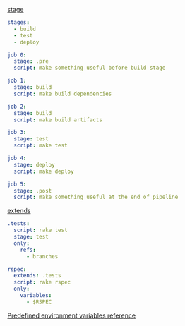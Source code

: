 [stage](https://gitlab-docs.creationline.com/ee/ci/yaml/#stage)

```yml
stages:
  - build
  - test
  - deploy

job 0:
  stage: .pre
  script: make something useful before build stage

job 1:
  stage: build
  script: make build dependencies

job 2:
  stage: build
  script: make build artifacts

job 3:
  stage: test
  script: make test

job 4:
  stage: deploy
  script: make deploy

job 5:
  stage: .post
  script: make something useful at the end of pipeline
```

[extends](https://gitlab-docs.creationline.com/ee/ci/yaml/#extends)

```yml
.tests:
  script: rake test
  stage: test
  only:
    refs:
      - branches

rspec:
  extends: .tests
  script: rake rspec
  only:
    variables:
      - $RSPEC
```

[Predefined environment variables reference](https://gitlab-docs.creationline.com/ee/ci/variables/predefined_variables.html)

